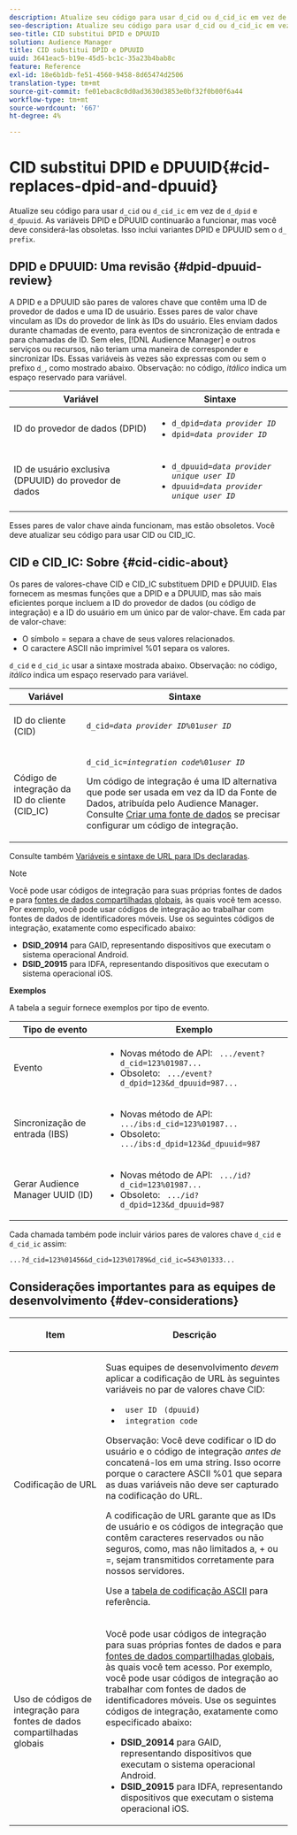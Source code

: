 ```yaml
---
description: Atualize seu código para usar d_cid ou d_cid_ic em vez de d_dpid e d_dpuuid. As variáveis DPID e DPUUID continuarão a funcionar, mas você deve considerá-las obsoletas. Isso inclui variantes DPID e DPUUID sem o prefixo d_ .
seo-description: Atualize seu código para usar d_cid ou d_cid_ic em vez de d_dpid e d_dpuuid. As variáveis DPID e DPUUID continuarão a funcionar, mas você deve considerá-las obsoletas. Isso inclui variantes DPID e DPUUID sem o prefixo d_ .
seo-title: CID substitui DPID e DPUUID
solution: Audience Manager
title: CID substitui DPID e DPUUID
uuid: 3641eac5-b19e-45d5-bc1c-35a23b4bab8c
feature: Reference
exl-id: 18e6b1db-fe51-4560-9458-8d65474d2506
translation-type: tm+mt
source-git-commit: fe01ebac8c0d0ad3630d3853e0bf32f0b00f6a44
workflow-type: tm+mt
source-wordcount: '667'
ht-degree: 4%

---
```


# CID substitui DPID e DPUUID{#cid-replaces-dpid-and-dpuuid}

Atualize seu código para usar `d_cid` ou `d_cid_ic` em vez de `d_dpid` e `d_dpuuid`. As variáveis DPID e DPUUID continuarão a funcionar, mas você deve considerá-las obsoletas. Isso inclui variantes DPID e DPUUID sem o `d_ prefix`.

## DPID e DPUUID: Uma revisão {#dpid-dpuuid-review}

A DPID e a DPUUID são pares de valores chave que contêm uma ID de provedor de dados e uma ID de usuário. Esses pares de valor chave vinculam as IDs do provedor de link às IDs do usuário. Eles enviam dados durante chamadas de evento, para eventos de sincronização de entrada e para chamadas de ID. Sem eles, [!DNL Audience Manager] e outros serviços ou recursos, não teriam uma maneira de corresponder e sincronizar IDs. Essas variáveis às vezes são expressas com ou sem o prefixo `d_`, como mostrado abaixo. Observação: no código, *itálico* indica um espaço reservado para variável.

<table id="table_932B4416AE1E44E4A1E98D779D3B1ED5"> 
 <thead> 
  <tr> 
   <th colname="col1" class="entry"> Variável </th> 
   <th colname="col2" class="entry"> Sintaxe </th> 
  </tr> 
 </thead>
 <tbody> 
  <tr> 
   <td colname="col1"> <p>ID do provedor de dados (DPID) </p> </td> 
   <td colname="col2"> 
    <ul id="ul_0567D39DCE784C20A81EC0845C7B1C6B"> 
     <li id="li_DDD8C18266314987A7C802918F4892A8"> <code>d_dpid=<i>data provider ID</i></code> </li> 
     <li id="li_80185558932E416698ABD71158303EA8"> <code>dpid=<i>data provider ID</i></code> </li> 
    </ul> </td> 
  </tr> 
  <tr> 
   <td colname="col1"> <p>ID de usuário exclusiva (DPUUID) do provedor de dados </p> </td> 
   <td colname="col2"> 
    <ul id="ul_EA7F769523B142CE8FF5886E5CDFF2D9"> 
     <li id="li_C984E2FF0A83495880BB87C610FA3F79"> <code>d_dpuuid=<i>data provider unique user ID</i></code> </li> 
     <li id="li_DCFFAC995DCC49F489ACEFD97A06F877"> <code>dpuuid=<i>data provider unique user ID</i></code> </li> 
    </ul> </td> 
  </tr> 
 </tbody> 
</table>

Esses pares de valor chave ainda funcionam, mas estão obsoletos. Você deve atualizar seu código para usar CID ou CID_IC.

## CID e CID_IC: Sobre {#cid-cidic-about}

Os pares de valores-chave CID e CID_IC substituem DPID e DPUUID. Elas fornecem as mesmas funções que a DPID e a DPUUID, mas são mais eficientes porque incluem a ID do provedor de dados (ou código de integração) e a ID do usuário em um único par de valor-chave. Em cada par de valor-chave:

* O símbolo = separa a chave de seus valores relacionados.
* O caractere ASCII não imprimível %01 separa os valores.

`d_cid` e  `d_cid_ic` usar a sintaxe mostrada abaixo. Observação: no código, *itálico* indica um espaço reservado para variável.

<table id="table_0C8A4F8FDBC84416B4EB476F67BCFA8E"> 
 <thead> 
  <tr> 
   <th colname="col1" class="entry"> Variável </th> 
   <th colname="col2" class="entry"> Sintaxe </th> 
  </tr> 
 </thead>
 <tbody> 
  <tr> 
   <td colname="col1"> <p>ID do cliente (CID) </p> </td> 
   <td colname="col2"> <p> <code>d_cid=<i>data provider ID</i>%01<i>user ID</i></code> </p> </td> 
  </tr> 
  <tr> 
   <td colname="col1"> <p>Código de integração da ID do cliente (CID_IC) </p> </td> 
   <td colname="col2"> <p> <code>d_cid_ic=<i>integration code</i>%01<i>user ID</i></code> </p> <p> Um <span class="term"> código de integração</span> é uma ID alternativa que pode ser usada em vez da ID da Fonte de Dados, atribuída pelo <span class="keyword"> Audience Manager</span>. Consulte <a href="../features/manage-datasources.md#create-data-source"> Criar uma fonte de dados</a> se precisar configurar um código de integração. </p> </td> 
  </tr> 
 </tbody> 
</table>

Consulte também [Variáveis e sintaxe de URL para IDs declaradas](../features/declared-ids.md#variables-and-syntax).

>[!NOTE]
>
>Você pode usar códigos de integração para suas próprias fontes de dados e para [fontes de dados compartilhadas globais](../features/datasources-list-and-settings.md#settings-menu-options), às quais você tem acesso. Por exemplo, você pode usar códigos de integração ao trabalhar com fontes de dados de identificadores móveis. Use os seguintes códigos de integração, exatamente como especificado abaixo:

* **DSID_20914** para GAID, representando dispositivos que executam o sistema operacional Android.
* **DSID_20915** para IDFA, representando dispositivos que executam o sistema operacional iOS.

**Exemplos**

A tabela a seguir fornece exemplos por tipo de evento.

<table id="table_097A58CCD6E64C4DB0652271A4F31AE8"> 
 <thead> 
  <tr> 
   <th colname="col1" class="entry"> Tipo de evento </th> 
   <th colname="col2" class="entry"> Exemplo </th> 
  </tr>
 </thead>
 <tbody> 
  <tr> 
   <td colname="col1"> <p>Evento </p> </td> 
   <td colname="col2"> 
    <ul id="ul_6EAB4188C6954512A28D1A8328794BCB"> 
     <li id="li_344AAEF1622343489E2AD6E2929CEA98">Novas método de API: <code> .../event?d_cid=123%01987...</code> </li> 
     <li id="li_B673C1BA5AD24C46AB8F8232EF89CE89">Obsoleto: <code> .../event?d_dpid=123&amp;d_dpuuid=987...</code> </li> 
    </ul> </td> 
  </tr> 
  <tr> 
   <td colname="col1"> <p>Sincronização de entrada (IBS) </p> </td> 
   <td colname="col2"> 
    <ul id="ul_78270745CBC2469B8CA9EDB7032B8F92"> 
     <li id="li_8C4620A04504442185F013F74E6B0647">Novas método de API: <code> .../ibs:d_cid=123%01987...</code> </li> 
     <li id="li_2A8F761C76334C1BB097CF1A9D7E8429">Obsoleto: <code> .../ibs:d_dpid=123&amp;d_dpuuid=987</code> </li> 
    </ul> </td> 
  </tr> 
  <tr> 
   <td colname="col1"> <p>Gerar Audience Manager UUID (ID) </p> </td> 
   <td colname="col2"> 
    <ul id="ul_EAA764DCFF7244F69ABF67ACEE13E579"> 
     <li id="li_18467A531FAF454A881CBD157BBFD6D2">Novas método de API: <code> .../id?d_cid=123%01987...</code> </li> 
     <li id="li_433C33F7BC284362AC7CC3C9DC0BF471">Obsoleto: <code> .../id?d_dpid=123&amp;d_dpuuid=987</code> </li> 
    </ul> </td> 
  </tr> 
 </tbody> 
</table>

Cada chamada também pode incluir vários pares de valores chave `d_cid` e `d_cid_ic` assim:

```
...?d_cid=123%01456&d_cid=123%01789&d_cid_ic=543%01333...
```

## Considerações importantes para as equipes de desenvolvimento {#dev-considerations}

<table id="table_5DD068FAE68A42CDB49B6C064706802A"> 
 <thead> 
  <tr> 
   <th colname="col1" class="entry"> <p>Item </p> </th> 
   <th colname="col2" class="entry"> <p>Descrição </p> </th> 
  </tr>
 </thead>
 <tbody> 
  <tr> 
   <td colname="col1"> <p>Codificação de URL </p> </td> 
   <td colname="col2"> <p>Suas equipes de desenvolvimento <i>devem</i> aplicar a codificação de URL às seguintes variáveis no par de valores chave CID: </p> <p> 
     <ul id="ul_66DCB63C60914057B2BE21F49D9A36CA"> 
      <li id="li_6D82B4DB40BB4BB0B8FAF5841577FAAC"><code> user ID</code> <code> (dpuuid)</code> </li> 
      <li id="li_D2F94B07B0D84B09A5CDFA48518DDD62"><code> integration code</code> </li> 
     </ul> </p> <p> <p>Observação: Você deve codificar o ID do usuário e o código de integração <i>antes de</i> concatená-los em uma string. Isso ocorre porque o caractere ASCII %01 que separa as duas variáveis não deve ser capturado na codificação do URL. </p> </p> <p>A codificação de URL garante que as IDs de usuário e os códigos de integração que contêm caracteres reservados ou não seguros, como, mas não limitados a, + ou =, sejam transmitidos corretamente para nossos servidores. </p> <p>Use a <a href="https://www.w3schools.com/tags/ref_urlencode.asp" format="https" scope="external"> tabela de codificação ASCII</a> para referência. </p> </td> 
  </tr> 
  <tr> 
   <td colname="col1"> <p>Uso de códigos de integração para fontes de dados compartilhadas globais </p> </td> 
   <td colname="col2"> <p>Você pode usar códigos de integração para suas próprias fontes de dados e para <a href="../features/datasources-list-and-settings.md#settings-menu-options"> fontes de dados compartilhadas globais</a>, às quais você tem acesso. Por exemplo, você pode usar códigos de integração ao trabalhar com fontes de dados de identificadores móveis. Use os seguintes códigos de integração, exatamente como especificado abaixo: </p> <p> 
     <ul id="ul_B306EE96A3BD4CE982E113D5E23826CF"> 
      <li id="li_3340C7AFA9AB4105A2CCF3E476EC7552"> <b>DSID_20914</b> para GAID, representando dispositivos que executam o sistema operacional Android. </li> 
      <li id="li_779D9F08021043FCB233A0ABF5160C76"> <b>DSID_20915</b> para IDFA, representando dispositivos que executam o sistema operacional iOS. </li> 
     </ul> </p> </td> 
  </tr> 
 </tbody> 
</table>
